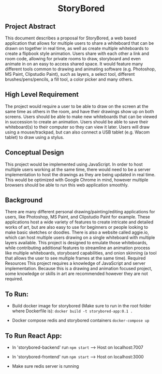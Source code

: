 
<div align="center">

# StoryBored

</div>


## Project Abstract
This document describes a proposal for StoryBored, a web based application that allows for multiple users to share a whiteboard that can be drawn on together in real time, as well as create multiple whiteboards to create a flipbook style animation. Users share with each other a link and room code, allowing for private rooms to draw, storyboard and even animate in on an easy to access shared space. It would feature many different tools common to drawing and animating software (e.g. Photoshop, MS Paint, Clipstudio Paint), such as layers, a select tool, different brushes/pens/pencils, a fill tool, a color picker and many others. 


## High Level Requirement
The project would require a user to be able to draw on the screen at the same time as others in the room, and have their drawings show up on both screens. Users should be able to make new whiteboards that can be viewed in succession to create an animation. Users should be able to save their whiteboard(s) to their computer so they can view it later. Users will draw using a mouse/trackpad, but can also connect a USB tablet (e.g. Wacom tablet) to draw using a stylus.


## Conceptual Design
This project would be implemented using JavaScript. In order to host multiple users working at the same time, there would need to be a server implementation to host the drawings as they are being updated in real time. This would be optimized with Google Chrome in mind, however multiple browsers should be able to run this web application smoothly. 


## Background
There are many different personal drawing/painting/editing applications for users, like Photoshop, MS Paint, and Clipstudio Paint for example. These applications host a wide variety of features to create intricate and detailed works of art, but are also easy to use for beginners or people looking to make basic sketches or doodles. There is also a website called aggie.io, which can host multiple users drawing on a single whiteboard with multiple layers available. This project is designed to emulate those whiteboards, while contributing additional features to streamline an animation process like multiple whiteboards, storyboard capabilities, and onion skinning (a tool that allows the user to see multiple frames at the same time).
Required Resources
This project requires a knowledge of JavaScript and server implementation. Because this is a drawing and animation focused project, some knowledge or skills in art are recommended however they are not required.


## To Run:
- Build docker image for storybored (Make sure to run in the root folder where Dockerfile is):
```docker build -t storybored-app:0.1 .```

- Docker compose redis and storybored containers
```docker-compose up```



## To Run React App:
- In 'storybored-backend' run ```npm start``` --> Host on localhost:7007

- In 'storybored-frontend' run ```npm start``` --> Host on localhost:3000

- Make sure redis server is running

